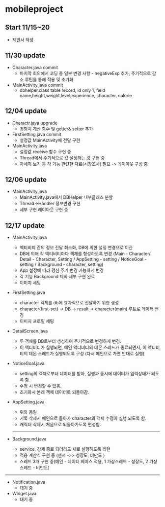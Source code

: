 # mobileproject

## Start 11/15~20
-  제안서 작성

## 11/30 update
- Character.java commit
  - 마지막 회의에서 코딩 중 일부 변경 사항 - negativeExp 추가, 주기적으로 감소 루틴을 통해 적용 및 초기화
- MainActivity.java commit
  - dbhelper.class table record, id only 1, field name,height,weight,level,experience, character, calorie
  
## 12/04 update
- Charactr.java upgrade
  - 경험치 계산 함수 및 getter& setter 추가  
- FirstSetting.java commit
  - 설정값 MainActivity에 전달 구현
- MainActivity.java
  - 설정값 receive 함수 구현 중
  - Thread에서 주기적으로 값 설정하는 것 구현 중
  - 자세히 보기 등 각 기능 관련한 자료(시장조사) 필요 -> 레이아웃 구성 중

## 12/06 update
 - MainActivity.java
   - MainActivity.java에서 DBHelper 내부클래스 분할
   - Thread->Handler 정보변경 구현
   - 세부 구현 레이아웃 구현 중
 
  
## 12/17 update
 - MainActivity.java
   - 액티비티 간의 정보 전달 최소화, DB에 의한 설정 변경으로 이관
   - DB에 의해 각 액티비티마다 객체를 형성하도록 변경
     (Main - Character/ Detail - Character, Setting / AppSetting - setting / NoticeGoal - setting / Background - character, setting)
   - App 설정에 따라 갱신 주기 변경 가능하게 변경
   - 각 기능 Background 제외 세부 구현 완료
   - 이미지 세팅
   
 - FirstSetting.java
   - character 객체를 db에 효과적으로 전달하기 위한 생성
   - character(first-set) -> DB -> result -> character(main) 루트로 데이터 변경
   - 이미지 프로필 세팅
 
 - DetailScreen.java
   - 두 객체를 DB로부터 생성하여 주기적으로 변경하게 변경.
   - 이 액티비티가 실행되면, 메인 액티비티의 데몬 스레드가 종료되면서, 이 액티비티의 데몬 스레드가 실행되도록 구성
     (다시 메인으로 가면 반대로 실행)
 
 - NoticeGoal.java
   - setting의 객체로부터 데이터를 받아, 실행과 동시에 데이터가 입력상태가 되도록 함.
   - 수정 시 변경할 수 있음.
   - 초기화시 본래 객체 데이터로 되돌아감.
   
 - AppSetting.java
   - 위와 동일
   - 기록 삭제시 메인으로 돌아가 character의 객체 수정이 실행 되도록 함.
   - 캐릭터 삭제시 처음으로 되돌아가도록 편성함.
   
   ---------------------------------
 - Background.java
   - service, 강제 종료 되더라도 새로 실행하도록 리턴
   - 적용 계산식 구현 중 (센서 ->> 성장도, 비만도 )
   - 스레드 3개 구현 중(메인 - 데이터 베이스 적용, 1 가상스레드 - 성장도, 2 가상스레드 - 비만도)

  ----------------------------------
- Notification.java
   - 대기 중
- Widget.java
   - 대기 중
